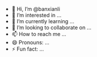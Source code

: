 - 👋 Hi, I’m @banxianli
- 👀 I’m interested in ...
- 🌱 I’m currently learning ...
- 💞️ I’m looking to collaborate on ...
- 📫 How to reach me ...
- 😄 Pronouns: ...
- ⚡ Fun fact: ...

<!---
banxianli/banxianli is a ✨ special ✨ repository because its `README.md` (this file) appears on your GitHub profile.
You can click the Preview link to take a look at your changes.
--->
